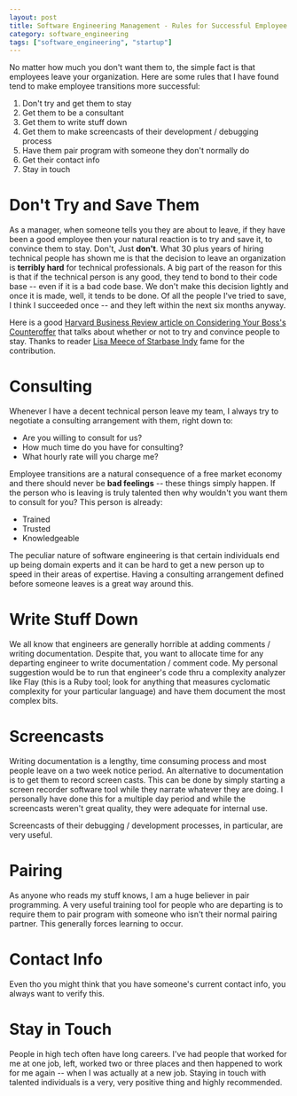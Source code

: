 ```yaml
---
layout: post
title: Software Engineering Management - Rules for Successful Employee Transitions
category: software_engineering
tags: ["software_engineering", "startup"]
---
```

No matter how much you don't want them to, the simple fact is that employees leave your organization.  Here are some rules that I have found tend to make employee transitions more successful:

1. Don't try and get them to stay
2. Get them to be a consultant
3. Get them to write stuff down 
4. Get them to make screencasts of their development / debugging process 
5. Have them pair program with someone they don't normally do 
6. Get their contact info
7. Stay in touch

# Don't Try and Save Them

As a manager, when someone tells you they are about to leave, if they have been a good employee then your natural reaction is to try and save it, to convince them to stay.  Don't, Just **don't**.  What 30 plus years of hiring technical people has shown me is that the decision to leave an organization is **terribly hard** for technical professionals.  A big part of the reason for this is that if the technical person is any good, they tend to bond to their code base -- even if it is a bad code base.  We don't make this decision lightly and once it is made, well, it tends to be done.  Of all the people I've tried to save, I think I succeeded once -- and they left within the next six months anyway.

Here is a good [Harvard Business Review article on Considering Your Boss's Counteroffer](https://hbr.org/2019/01/if-youre-about-to-take-a-new-job-should-you-consider-your-bosss-counteroffer) that talks about whether or not to try and convince people to stay.  Thanks to reader [Lisa Meece of Starbase Indy](https://www.starbaseindy.org/) fame for the contribution.

# Consulting

Whenever I have a decent technical person leave my team, I always try to negotiate a consulting arrangement with them, right down to:

* Are you willing to consult for us?
* How much time do you have for consulting?
* What hourly rate will you charge me?

Employee transitions are a natural consequence of a free market economy and there should never be **bad feelings** -- these things simply happen.  If the person who is leaving is truly talented then why wouldn't you want them to consult for you?  This person is already:

* Trained
* Trusted
* Knowledgeable

The peculiar nature of software engineering is that certain individuals end up being domain experts and it can be hard to get a new person up to speed in their areas of expertise.  Having a consulting arrangement defined before someone leaves is a great way around this.

# Write Stuff Down

We all know that engineers are generally horrible at adding comments / writing documentation.  Despite that, you want to allocate time for any departing engineer to write documentation / comment code.  My personal suggestion would be to run that engineer's code thru a complexity analyzer like Flay (this is a Ruby tool; look for anything that measures cyclomatic complexity for your particular language) and have them document the most complex bits.

# Screencasts

Writing documentation is a lengthy, time consuming process and most people leave on a two week notice period.  An alternative to documentation is to get them to record screen casts.  This can be done by simply starting a screen recorder software tool while they narrate whatever they are doing.  I personally have done this for a multiple day period and while the screencasts weren't great quality, they were adequate for internal use.

Screencasts of their debugging / development processes, in particular, are very useful.  

# Pairing

As anyone who reads my stuff knows, I am a huge believer in pair programming.  A very useful training tool for people who are departing is to require them to pair program with someone who isn't their normal pairing partner.  This generally forces learning to occur.

# Contact Info

Even tho you might think that you have someone's current contact info, you always want to verify this.  

# Stay in Touch

People in high tech often have long careers.  I've had people that worked for me at one job, left, worked two or three places and then happened to work for me again -- when I was actually at a new job.  Staying in touch with talented individuals is a very, very positive thing and highly recommended.